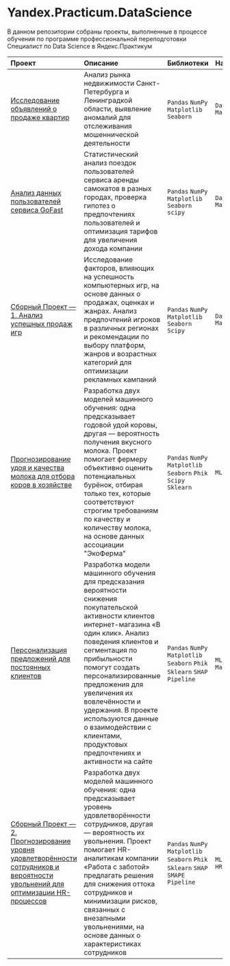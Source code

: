 # Yandex.Practicum.DataScience

В данном репозитории собраны проекты, выполненные в процессе обучения по программе профессиональной переподготовки Специалист по Data Science в Яндекс.Практикум

| Проект                | Описание               | Библиотеки                  | Навыки                       |
| :-------------------- | :--------------------- |:---------------------------| :---------------------------|
| [Исследование объявлений о продаже квартир](https://github.com/LordPounds1/Yandex.Practicum.DataScience/blob/LordPounds1.github.io/1.%20Исследование%20объявлений%20о%20продаже%20квартир.ipynb) | Анализ рынка недвижимости Санкт-Петербурга и Ленинградкой области, выявление аномалий для отслеживания мошеннической деятельности | `Pandas` `NumPy` `Matplotlib` `Seaborn` | `Data Analysis` `Маркетинг_анализ` |
| [Анализ данных пользователей сервиса GoFast](https://github.com/LordPounds1/Yandex.Practicum.DataScience/blob/LordPounds1.github.io/2.%20Анализ%20данных%20пользователей%20сервиса%20GoFast.ipynb) | Статистический анализ поездок пользователей сервиса аренды самокатов в разных городах, проверка гипотез о предпочтениях пользователей и оптимизация тарифов для увеличения дохода компании | `Pandas` `NumPy` `Matplotlib` `Seaborn` `scipy` | `Data Analysis` `Маркетинг_анализ` |
| [Сборный Проект — 1. Анализ успешных продаж игр](https://github.com/LordPounds1/Yandex.Practicum.DataScience/blob/LordPounds1.github.io/Сборный%20Проект%20—%201.%20Анализ%20успешных%20продаж%20игр.ipynb)  | Исследование факторов, влияющих на успешность компьютерных игр, на основе данных о продажах, оценках и жанрах. Анализ предпочтений игроков в различных регионах и рекомендации по выбору платформ, жанров и возрастных категорий для оптимизации рекламных кампаний  | `Pandas` `NumPy` `Matplotlib` `Seaborn` `Scipy`| `Data Analysis` `Маркетинг_анализ` |
| [Прогнозирование удоя и качества молока для отбора коров в хозяйстве](https://github.com/LordPounds1/Yandex.Practicum.DataScience/blob/LordPounds1.github.io/4%20Прогнозирование%20удоя%20и%20качества%20молока%20для%20отбора%20коров%20в%20хозяйстве.ipynb) | Разработка двух моделей машинного обучения: одна предсказывает годовой удой коровы, другая — вероятность получения вкусного молока. Проект помогает фермеру объективно оценить потенциальных бурёнок, отбирая только тех, которые соответствуют строгим требованиям по качеству и количеству молока, на основе данных ассоциации "ЭкоФерма" | `Pandas` `NumPy` `Matplotlib` `Seaborn` `Phik` `Scipy` `Sklearn` | `ML` `Data Analysis` |
| [Персонализация предложений для постоянных клиентов](https://github.com/LordPounds1/Yandex.Practicum.DataScience/blob/LordPounds1.github.io/5%20Персонализация%20предложений%20для%20постоянных%20клиентов.ipynb) | Разработка модели машинного обучения для предсказания вероятности снижения покупательской активности клиентов интернет-магазина «В один клик». Анализ поведения клиентов и сегментация по прибыльности помогут создать персонализированные предложения для увеличения их вовлечённости и удержания. В проекте используются данные о взаимодействии с клиентами, продуктовых предпочтениях и активности на сайте | `Pandas` `NumPy` `Matplotlib` `Seaborn` `Phik` `Sklearn` `SHAP` `Pipeline`  | `ML` `Data Analysis` `Маркетинг_анализ` |
| [Сборный Проект — 2. Прогнозирование уровня удовлетворённости сотрудников и вероятности увольнений для оптимизации HR-процессов](https://github.com/LordPounds1/Yandex.Practicum.DataScience/blob/LordPounds1.github.io/Сборный%20Проект%20—%20%202.%20Прогнозирование%20уровня%20удовлетворённости%20сотрудников%20и%20вероятности%20увольнений%20для%20оптимизации%20HR-процессов.ipynb) | Разработка двух моделей машинного обучения: одна предсказывает уровень удовлетворённости сотрудников, другая — вероятность их увольнения. Проект помогает HR-аналитикам компании «Работа с заботой» предлагать решения для снижения оттока сотрудников и минимизации рисков, связанных с внезапными увольнениями, на основе данных о характеристиках сотрудников | `Pandas` `NumPy` `Matplotlib` `Seaborn` `Phik` `Sklearn` `SHAP` `SMAPE` `Pipeline` | `ML` `Data Analysis` `HR Analytics`|




